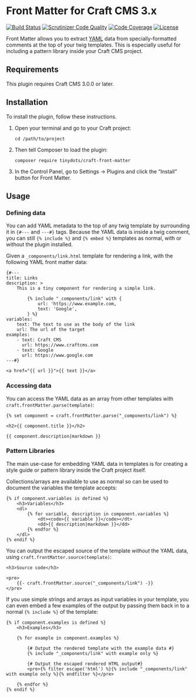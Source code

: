 # Front Matter for Craft CMS 3.x

[![Build Status](https://scrutinizer-ci.com/g/tinydots/craft-front-matter/badges/build.png?b=master)](https://scrutinizer-ci.com/g/tinydots/craft-front-matter/build-status/develop) 
[![Scrutinizer Code Quality](https://scrutinizer-ci.com/g/tinydots/craft-front-matter/badges/quality-score.png?b=master)](https://scrutinizer-ci.com/g/tinydots/craft-front-matter/?branch=master) 
[![Code Coverage](https://scrutinizer-ci.com/g/tinydots/craft-front-matter/badges/coverage.png?b=master)](https://scrutinizer-ci.com/g/tinydots/craft-front-matter/?branch=master) 
[![License](https://poser.pugx.org/tinydots/craft-front-matter/license)](https://packagist.org/packages/tinydots/craft-front-matter)

Front Matter allows you to extract [YAML](http://yaml.org/spec/1.2/spec.html) data from specially-formatted
comments at the top of your twig templates. This is especially useful
for including a pattern library inside your Craft CMS project.

## Requirements

This plugin requires Craft CMS 3.0.0 or later.

## Installation

To install the plugin, follow these instructions.

1. Open your terminal and go to your Craft project:

    `cd /path/to/project`

2. Then tell Composer to load the plugin:

    `composer require tinydots/craft-front-matter`

3. In the Control Panel, go to Settings -> Plugins and click the “Install”
button for Front Matter.

## Usage

### Defining data

You can add YAML metadata to the top of any twig template by surrounding
it in `{#---` and `---#}` tags. Because the YAML data is inside a twig
comment, you can still `{% include %}` and `{% embed %}` templates as
normal, with or without the plugin installed.

Given a `_components/link.html` template for rendering a link, with the
following YAML front matter data:

```twig
{#---
title: Links
description: >
    This is a tiny component for rendering a simple link.

        {% include "_components/link" with {
            url: 'https://www.example.com,
            text: 'Google',
        } %}
variables:
    text: The text to use as the body of the link
    url: The url of the target
examples:
    - text: Craft CMS
      url: https://www.craftcms.com
    - text: Google
      url: https://www.google.com
---#}

<a href="{{ url }}">{{ text }}</a>
```

### Accessing data

You can access the YAML data as an array from other templates with
`craft.frontMatter.parse(template)`:

```twig
{% set component = craft.frontMatter.parse("_components/link") %}

<h2>{{ component.title }}</h2>

{{ component.description|markdown }}
```

### Pattern Libraries

The main use-case for embedding YAML data in templates is for creating
a style guide or pattern library inside the Craft project itself.

Collections/arrays are available to use as normal so can be used to
document the variables the template accepts:

```twig
{% if component.variables is defined %}
    <h3>Variables</h3>
    <dl>
        {% for variable, description in component.variables %}
            <dt><code>{{ variable }}</code></dt>
            <dd>{{ description|markdown }}</dd>
        {% endfor %}
    </dl>
{% endif %}
```

You can output the escaped source of the template _without_ the YAML
data, using `craft.frontMatter.source(template)`:

```twig
<h3>Source code</h3>

<pre>
    {{- craft.frontMatter.source("_components/link") -}}
</pre>
```

If you use simple strings and arrays as input variables in your template,
you can even embed a few examples of the output by passing them back in to a
normal `{% include %}` of the template:

```twig
{% if component.examples is defined %}
    <h3>Examples</h3>

    {% for example in component.examples %}

        {# Output the rendered template with the example data #}
        {% include "_components/link" with example only %}

        {# Output the escaped rendered HTML output#}
        <pre>{% filter escape('html') %}{% include "_components/link" with example only %}{% endfilter %}</pre>

    {% endfor %}
{% endif %}
```